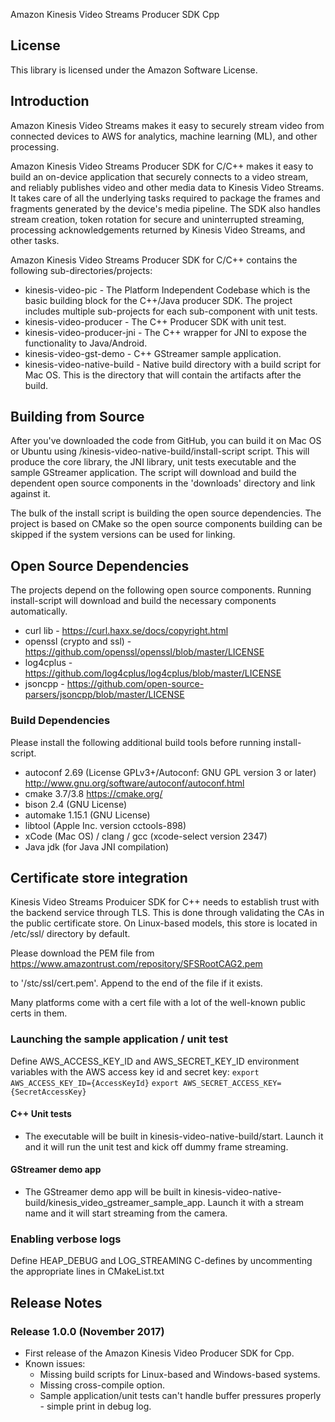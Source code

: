 Amazon Kinesis Video Streams Producer SDK Cpp

## License

This library is licensed under the Amazon Software License.

## Introduction
Amazon Kinesis Video Streams makes it easy to securely stream video from connected devices to AWS for analytics, machine learning (ML), and other processing. 

Amazon Kinesis Video Streams Producer SDK for C/C++ makes it easy to build an on-device application that securely connects to a video stream, and reliably publishes video and other media data to Kinesis Video Streams. It takes care of all the underlying tasks required to package the frames and fragments generated by the device's media pipeline. The SDK also handles stream creation, token rotation for secure and uninterrupted streaming, processing acknowledgements returned by Kinesis Video Streams, and other tasks.  

Amazon Kinesis Video Streams Producer SDK for C/C++ contains the following sub-directories/projects:
* kinesis-video-pic - The Platform Independent Codebase which is the basic building block for the C++/Java producer SDK. The project includes multiple sub-projects for each sub-component with unit tests.
* kinesis-video-producer - The C++ Producer SDK with unit test.
* kinesis-video-producer-jni - The C++ wrapper for JNI to expose the functionality to Java/Android.
* kinesis-video-gst-demo - C++ GStreamer sample application.
* kinesis-video-native-build - Native build directory with a build script for Mac OS. This is the directory that will contain the artifacts after the build.

## Building from Source
After you've downloaded the code from GitHub, you can build it on Mac OS or Ubuntu using /kinesis-video-native-build/install-script script. This will produce the core library, the JNI library, unit tests executable and the sample GStreamer application. The script will download and build the dependent open source components in the 'downloads' directory and link against it. 

The bulk of the install script is building the open source dependencies. The project is based on CMake so the open source components building can be skipped if the system versions can be used for linking.

## Open Source Dependencies
The projects depend on the following open source components. Running install-script will download and build the necessary components automatically.

* curl lib - https://curl.haxx.se/docs/copyright.html
* openssl (crypto and ssl) - https://github.com/openssl/openssl/blob/master/LICENSE
* log4cplus - https://github.com/log4cplus/log4cplus/blob/master/LICENSE
* jsoncpp - https://github.com/open-source-parsers/jsoncpp/blob/master/LICENSE

### Build Dependencies 
Please install the following additional build tools before running install-script.
* autoconf 2.69 (License GPLv3+/Autoconf: GNU GPL version 3 or later) http://www.gnu.org/software/autoconf/autoconf.html
* cmake 3.7/3.8 https://cmake.org/
* bison 2.4 (GNU License)
* automake 1.15.1 (GNU License)
* libtool (Apple Inc. version cctools-898)
* xCode (Mac OS) / clang / gcc (xcode-select version 2347)
* Java jdk (for Java JNI compilation)

## Certificate store integration
Kinesis Video Streams Produicer SDK for C++ needs to establish trust with the backend service through TLS. This is done through validating the CAs in the public certificate store. On Linux-based models, this store is located in /etc/ssl/ directory by default. 

Please download the PEM file from 
https://www.amazontrust.com/repository/SFSRootCAG2.pem
 
to '/stc/ssl/cert.pem'. Append to the end of the file if it exists.

Many platforms come with a cert file with a lot of the well-known public certs in them.


### Launching the sample application / unit test
Define AWS_ACCESS_KEY_ID and AWS_SECRET_KEY_ID environment variables with the AWS access key id and secret key:
`export AWS_ACCESS_KEY_ID={AccessKeyId}`
`export AWS_SECRET_ACCESS_KEY={SecretAccessKey}`

#### C++ Unit tests
* The executable will be built in kinesis-video-native-build/start. Launch it and it will run the unit test and kick off dummy frame streaming.

#### GStreamer demo app
* The GStreamer demo app will be built in kinesis-video-native-build/kinesis_video_gstreamer_sample_app. Launch it with a stream name and it will start streaming from the camera.

### Enabling verbose logs
Define HEAP_DEBUG and LOG_STREAMING C-defines by uncommenting the appropriate lines in CMakeList.txt

## Release Notes
### Release 1.0.0 (November 2017)
* First release of the Amazon Kinesis Video Producer SDK for Cpp.
* Known issues:
    * Missing build scripts for Linux-based and Windows-based systems.
    * Missing cross-compile option.
    * Sample application/unit tests can't handle buffer pressures properly - simple print in debug log.
